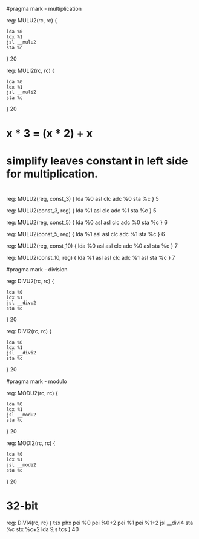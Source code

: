 #pragma mark - multiplication

reg: MULU2(rc, rc) {

    lda %0
    ldx %1
    jsl __mulu2
    sta %c
} 20


reg: MULI2(rc, rc) {

    lda %0
    ldx %1
    jsl __muli2
    sta %c
} 20


# x * 3 = (x * 2) + x
#
# simplify leaves constant in left side for multiplication.
#
reg: MULU2(reg, const_3) {
    lda %0
    asl
    clc
    adc %0
    sta %c
} 5

reg: MULU2(const_3, reg) {
    lda %1
    asl
    clc
    adc %1
    sta %c
} 5

reg: MULU2(reg, const_5) {
    lda %0
    asl
    asl
    clc
    adc %0
    sta %c
} 6

reg: MULU2(const_5, reg) {
    lda %1
    asl
    asl
    clc
    adc %1
    sta %c
} 6

reg: MULU2(reg, const_10) {
    lda %0
    asl
    asl
    clc
    adc %0
    asl
    sta %c
} 7

reg: MULU2(const_10, reg) {
    lda %1
    asl
    asl
    clc
    adc %1
    asl
    sta %c
} 7

#pragma mark - division

reg: DIVU2(rc, rc) {

    lda %0
    ldx %1
    jsl __divu2
    sta %c
} 20

reg: DIVI2(rc, rc) {

    lda %0
    ldx %1
    jsl __divi2
    sta %c
} 20

#pragma mark - modulo

reg: MODU2(rc, rc) {

    lda %0
    ldx %1
    jsl __modu2
    sta %c
} 20

reg: MODI2(rc, rc) {

    lda %0
    ldx %1
    jsl __modi2
    sta %c
} 20




# 32-bit

reg: DIVI4(rc, rc) {
    tsx
    phx
    pei %0
    pei %0+2
    pei %1
    pei %1+2
    jsl __divi4
    sta %c
    stx %c+2
    lda 9,s
    tcs
} 40
